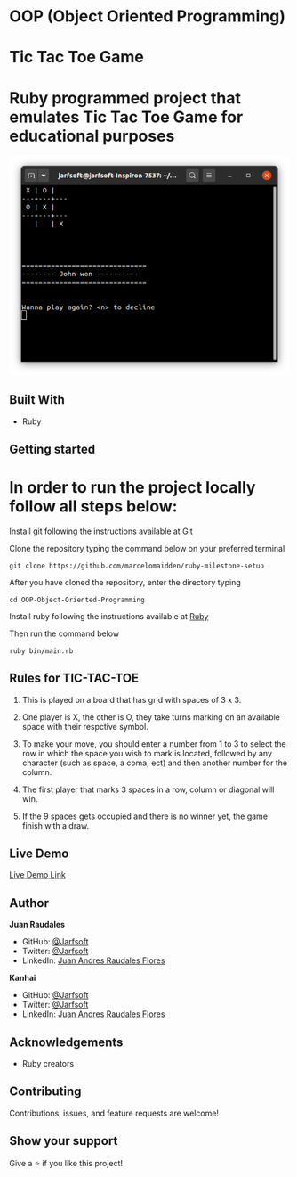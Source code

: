 # OOP (Object Oriented Programming)
# Tic Tac Toe Game

# Ruby programmed project that emulates Tic Tac Toe Game for educational purposes

![screenshot](./screenshot.png)


## Built With

- Ruby

## Getting started
# In order to run the project locally follow all steps below:
Install git following the instructions available at [Git](https://git-scm.com/downloads)

Clone the repository typing the command below on your preferred terminal

    git clone https://github.com/marcelomaidden/ruby-milestone-setup

After you have cloned the repository, enter the directory typing 
        
    cd OOP-Object-Oriented-Programming

Install ruby following the instructions available at [Ruby](https://www.ruby-lang.org/en/downloads/)

Then run the command below

    ruby bin/main.rb

## Rules for TIC-TAC-TOE

1. This is played on a board that has grid with spaces of 3 x 3.

2. One player is X, the other is O, they take turns marking on an available space with their respctive symbol.

3. To make your move, you should enter a number from 1 to 3 to select the row in which the space you wish to mark is located, followed by any character (such as space, a coma, ect) and then another number for the column.

4. The first player that marks 3 spaces in a row, column or diagonal will win.

5. If the 9 spaces gets occupied and there is no winner yet, the game finish with a draw.

## Live Demo

[Live Demo Link](https://repl.it/@JuanAndrsAndrs7/WhirlwindRoyalblueConfig#main.rb)

## Author

**Juan Raudales**

- GitHub: [@Jarfsoft](https://github.com/Jarfsoft)
- Twitter: [@Jarfsoft](https://twitter.com/Jarfsoft)
- LinkedIn: [Juan Andres Raudales Flores](https://www.linkedin.com/in/juan-raudales-flores-7b0a3b113/)

**Kanhai**

- GitHub: [@Jarfsoft](https://github.com/Jarfsoft)
- Twitter: [@Jarfsoft](https://twitter.com/Jarfsoft)
- LinkedIn: [Juan Andres Raudales Flores](https://www.linkedin.com/in/juan-raudales-flores-7b0a3b113/)

## Acknowledgements
- Ruby creators

##  Contributing

Contributions, issues, and feature requests are welcome!

## Show your support

Give a ⭐️ if you like this project!